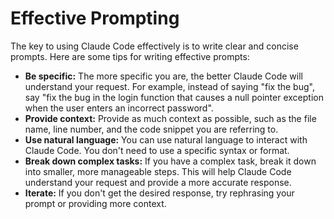 # Effective Prompting

The key to using Claude Code effectively is to write clear and concise prompts. Here are some tips for writing effective prompts:

*   **Be specific:** The more specific you are, the better Claude Code will understand your request. For example, instead of saying "fix the bug", say "fix the bug in the login function that causes a null pointer exception when the user enters an incorrect password".
*   **Provide context:** Provide as much context as possible, such as the file name, line number, and the code snippet you are referring to.
*   **Use natural language:** You can use natural language to interact with Claude Code. You don't need to use a specific syntax or format.
*   **Break down complex tasks:** If you have a complex task, break it down into smaller, more manageable steps. This will help Claude Code understand your request and provide a more accurate response.
*   **Iterate:** If you don't get the desired response, try rephrasing your prompt or providing more context.